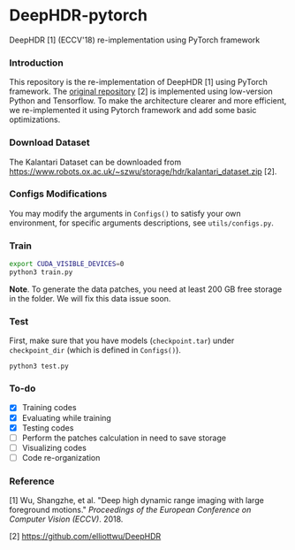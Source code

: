 # DeepHDR-pytorch
DeepHDR [1] (ECCV'18) re-implementation using PyTorch framework

### Introduction

This repository is the re-implementation of DeepHDR [1] using PyTorch framework. The [original repository](https://github.com/elliottwu/DeepHDR) [2] is implemented using low-version Python and Tensorflow. To make the architecture clearer and more efficient, we re-implemented it using Pytorch framework and add some basic optimizations. 

### Download Dataset

The Kalantari Dataset can be downloaded from https://www.robots.ox.ac.uk/~szwu/storage/hdr/kalantari_dataset.zip [2].

### Configs Modifications

You may modify the arguments in `Configs()` to satisfy your own environment, for specific arguments descriptions, see `utils/configs.py`.

### Train

```bash
export CUDA_VISIBLE_DEVICES=0
python3 train.py
```

**Note**. To generate the data patches, you need at least 200 GB free storage in the folder. We will fix this data issue soon.

### Test

First, make sure that you have models (`checkpoint.tar`) under `checkpoint_dir` (which is defined in `Configs()`).

```
python3 test.py
```

### To-do

- [x] Training codes
- [x] Evaluating while training
- [x] Testing codes
- [ ] Perform the patches calculation in need to save storage
- [ ] Visualizing codes
- [ ] Code re-organization

### Reference

[1] Wu, Shangzhe, et al. "Deep high dynamic range imaging with large foreground motions." *Proceedings of the European Conference on Computer Vision (ECCV)*. 2018.

[2] https://github.com/elliottwu/DeepHDR



